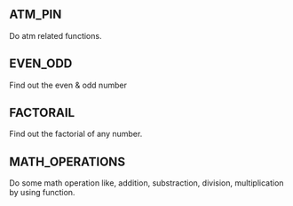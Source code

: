 ## ATM_PIN
Do atm related functions.
## EVEN_ODD
Find out the even & odd number
## FACTORAIL
Find out the factorial of any number.
## MATH_OPERATIONS
Do some math operation like, addition, substraction, division, multiplication by using function.
